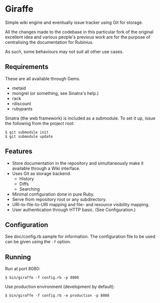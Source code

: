  Giraffe
=========

Simple wiki engine and eventually issue tracker using Git for storage.

All the changes made to the codebase in this particular fork of
the original excellent idea and various people's previous work
are for the purpose of centralising the documentation for Rubinius.

As such, some behaviours may not suit all other use cases.


 Requirements
--------------

These are all available through Gems.

- metaid
- mongrel (or something, see Sinatra's help.)
- rack
- rdiscount
- rubypants

Sinatra (the web framework) is included as a submodule. To set it
up, issue the following from the project root:

    $ git submodule init
    $ git submodule update


 Features
----------

- Store documentation in the repository and simultaneously
  make it available through a Wiki interface.
- Uses Git as storage backend.
  - History
  - Diffs
  - Searching
- Minimal configuration done in pure Ruby.
- Serve from repository root or any subdirectory.
- URI-to-file-to-URI mapping and file- and resource visibility mapping.
- User authentication through HTTP basic. (See Configuration.)


 Configuration
---------------

See doc/config.rb.sample for information. The configuration
file to be used can be given using the `-f` option.


 Running
---------

Run at port 8080:

    $ bin/giraffe -f config.rb -p 8080

Use production environment (development by default):

    $ bin/giraffe -f config.rb -e production -p 8080

